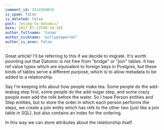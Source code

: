 ```yaml
---
comment_id: 3414360034
is_spam: false
is_deleted: false
post: /en/pg-to-datomic/
date: 2017-07-13T09:10:10Z
author_fullname: 'Conan'
author_nickname: 'willypimpernel'
author_is_anon: false
---
```


<p>Great article! I'll be referring to this if we decide to migrate. It's worth poonting out that Datomic is not free from "bridge" or "join" tables. It has ref value types which are equivalent to foreign keys in Postgres, but these kinds of tables serve a different purpose, which is to allow metadata to be added to a relationship.</p><p>Say I'm keeping info about how people make tea. Some people do the add-teabag step first, some people do the add-sugar step, and some crazy people even add the milk before the water. So I have Person entities and Step entities, but to store the order in which each person performs the steps, we create a join entity which has refs to the other two (just like a join table in SQL), but also contains an index for the ordering.</p><p>In this way we can store attributes about the relationship itself.</p>
